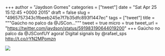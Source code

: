 
+++
author = "Jaydson Gomes"
categories = ["tweet"]
date = "Sat Apr 25 15:12:45 +0000 2015"
draft = false
slug = "4965757343c1fbeeb245e7f7b35dfc893f1447ec"
tags = ["tweet"]
title = """Gaúcho no palco da @JSCon..."""
tweet = true
micro = true
tweet_url = "https://twitter.com/jaydson/status/591983190644019200"
+++
Gaúcho no palco da @JSConfUY agora! Digital signals by @rafael_sps http://t.co/rYN2MPomzn

![](/images/tweet-media/591983190644019200-CDclkDoW0AIHZIE.jpg)